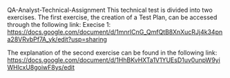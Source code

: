 QA-Analyst-Technical-Assignment
This technical test is divided into two exercises. The first exercise, the creation of a Test Plan, can be accessed through the following link:
Execise 1: https://docs.google.com/document/d/1mnrlCnG_QmfQtB8XnXucRJj4k34pna28VRvbPf7A_yk/edit?usp=sharing

The explanation of the second exercise can be found in the following link: https://docs.google.com/document/d/1HhBKvHXTa1V1YUEsD1uv0unpW9yiWHlcxU8goiwF8ys/edit
